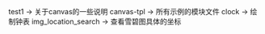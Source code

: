 test1          ->  关于canvas的一些说明
canvas-tpl  ->  所有示例的模块文件
clock          ->  绘制钟表
img_location_search  -> 查看雪碧图具体的坐标